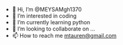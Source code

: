 - 👋 Hi, I’m @MEYSAMgh1370
- 👀 I’m interested in coding
- 🌱 I’m currently learning python
- 💞️ I’m looking to collaborate on ...
- 📫 How to reach me mtauren@gmail.com

<!---
MEYSAMgh1370/MEYSAMgh1370 is a ✨ special ✨ repository because its `README.md` (this file) appears on your GitHub profile.
You can click the Preview link to take a look at your changes.
--->
